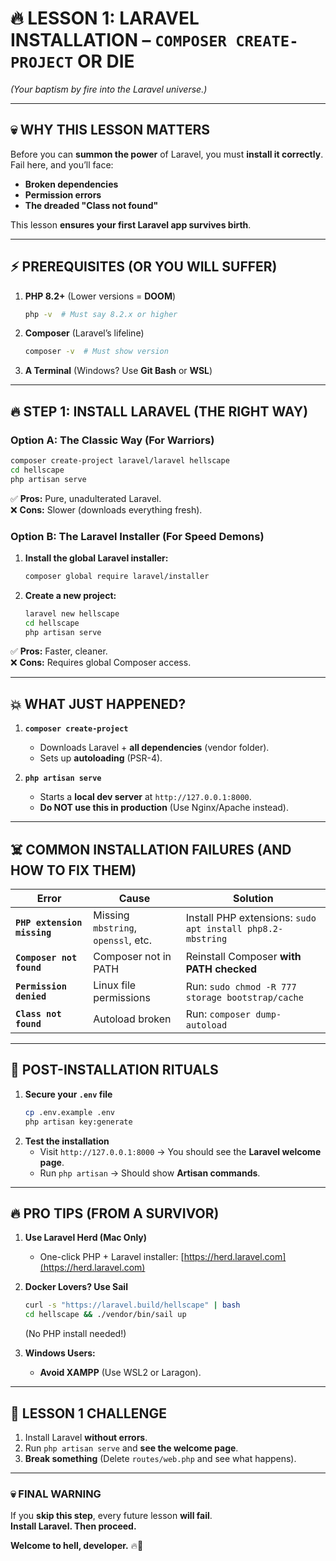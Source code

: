 # **🔥 LESSON 1: LARAVEL INSTALLATION – `COMPOSER CREATE-PROJECT` OR DIE**  
*(Your baptism by fire into the Laravel universe.)*  

---

## **💀 WHY THIS LESSON MATTERS**  
Before you can **summon the power** of Laravel, you must **install it correctly**.  
Fail here, and you’ll face:  
- **Broken dependencies**  
- **Permission errors**  
- **The dreaded "Class not found"**  

This lesson **ensures your first Laravel app survives birth**.  

---

## **⚡ PREREQUISITES (OR YOU WILL SUFFER)**  
1. **PHP 8.2+** (Lower versions = **DOOM**)  
   ```bash
   php -v  # Must say 8.2.x or higher
   ```
2. **Composer** (Laravel’s lifeline)  
   ```bash
   composer -v  # Must show version
   ```
3. **A Terminal** (Windows? Use **Git Bash** or **WSL**)  

---

## **🔥 STEP 1: INSTALL LARAVEL (THE RIGHT WAY)**  

### **Option A: The Classic Way (For Warriors)**  
```bash
composer create-project laravel/laravel hellscape
cd hellscape
php artisan serve
```  
✅ **Pros:** Pure, unadulterated Laravel.  
❌ **Cons:** Slower (downloads everything fresh).  

### **Option B: The Laravel Installer (For Speed Demons)**  
1. **Install the global Laravel installer:**  
   ```bash
   composer global require laravel/installer
   ```
2. **Create a new project:**  
   ```bash
   laravel new hellscape
   cd hellscape
   php artisan serve
   ```  
✅ **Pros:** Faster, cleaner.  
❌ **Cons:** Requires global Composer access.  

---

## **💥 WHAT JUST HAPPENED?**  
1. **`composer create-project`**  
   - Downloads Laravel + **all dependencies** (vendor folder).  
   - Sets up **autoloading** (PSR-4).  

2. **`php artisan serve`**  
   - Starts a **local dev server** at `http://127.0.0.1:8000`.  
   - **Do NOT use this in production** (Use Nginx/Apache instead).  

---

## **☠️ COMMON INSTALLATION FAILURES (AND HOW TO FIX THEM)**  

| Error | Cause | Solution |
|-------|-------|----------|
| **`PHP extension missing`** | Missing `mbstring`, `openssl`, etc. | Install PHP extensions: `sudo apt install php8.2-mbstring` |
| **`Composer not found`** | Composer not in PATH | Reinstall Composer **with PATH checked** |
| **`Permission denied`** | Linux file permissions | Run: `sudo chmod -R 777 storage bootstrap/cache` |
| **`Class not found`** | Autoload broken | Run: `composer dump-autoload` |

---

## **🚀 POST-INSTALLATION RITUALS**  
1. **Secure your `.env` file**  
   ```bash
   cp .env.example .env
   php artisan key:generate
   ```
2. **Test the installation**  
   - Visit `http://127.0.0.1:8000` → You should see the **Laravel welcome page**.  
   - Run `php artisan` → Should show **Artisan commands**.  

---

## **🔥 PRO TIPS (FROM A SURVIVOR)**  
1. **Use Laravel Herd (Mac Only)**  
   - One-click PHP + Laravel installer: [https://herd.laravel.com](https://herd.laravel.com)  

2. **Docker Lovers? Use Sail**  
   ```bash
   curl -s "https://laravel.build/hellscape" | bash
   cd hellscape && ./vendor/bin/sail up
   ```  
   (No PHP install needed!)  

3. **Windows Users:**  
   - **Avoid XAMPP** (Use WSL2 or Laragon).  

---

## **🎯 LESSON 1 CHALLENGE**  
1. Install Laravel **without errors**.  
2. Run `php artisan serve` and **see the welcome page**.  
3. **Break something** (Delete `routes/web.php` and see what happens).  

---

### **💀 FINAL WARNING**  
If you **skip this step**, every future lesson **will fail**.  
**Install Laravel. Then proceed.**  

**Welcome to hell, developer.** 🔥🚀
